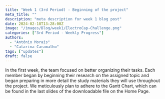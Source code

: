 ```yaml
---
title: "Week 1 (3rd Period) - Beginning of the project"
meta_title: ""
description: "meta description for week 1 blog post"
date: 2024-02-18T13:28:00Z
image: "/images/Blog/week1/ElectroCap-Challenge.png"
categories: ["3rd Period - Weekly Progress"]
authors:
  - "António Morais"
  - "Catarina Caramalho"
tags: ["updates"]
draft: false
---
```


In the first week, the team focused on better organizing their tasks. Each member began by beginning their research on the assigned topic and began preparing in more detail the study materials they will use throughout the project. We meticulously plan to adhere to the Gantt Chart, which can be found in the last slides of the downloadable file on the Home Page.